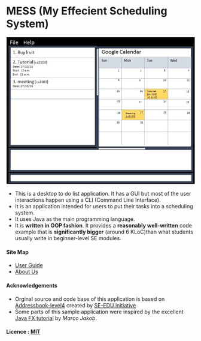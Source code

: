 
# MESS (My Effecient Scheduling System)

<img src="docs/images/mockup pic.jpg" width="600"><br>

* This is a desktop to do list application. It has a GUI but most of the user interactions happen using
  a CLI (Command Line Interface).
* It is an application intended for users to put their tasks into a scheduling system.
* It uses Java as the main programming language. 
* It is **written in OOP fashion**. It provides a **reasonably well-written** code example that is
  **significantly bigger** (around 6 KLoC)than what students usually write in beginner-level SE modules.

 
#### Site Map
* [User Guide](docs/UserGuide.md)
* [About Us](docs/AboutUs.md)



#### Acknowledgements
* Orginal source and code base of this application is based on [Addressbook-level4](https://github.com/se-edu/addressbook-level4) created by [SE-EDU initiative](http://github.com/se-edu/)
* Some parts of this sample application were inspired by the excellent
  [Java FX tutorial](http://code.makery.ch/library/javafx-8-tutorial/) by *Marco Jakob*.



#### Licence : [MIT](LICENSE)



